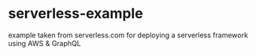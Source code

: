 # serverless-example
example taken from serverless.com for deploying a serverless framework using AWS & GraphQL
